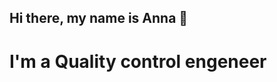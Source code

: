 ## Hi there, my name is Anna 👋
# I'm a Quality control engeneer
<!--
**AnnaGamova/AnnaGamova** is a ✨ _special_ ✨ repository because its `README.md` (this file) appears on your GitHub profile.


